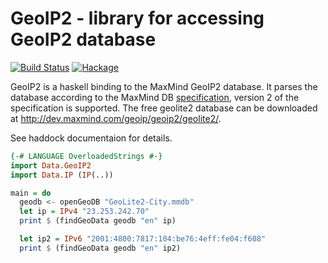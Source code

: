 GeoIP2 - library for accessing GeoIP2 database
==========
[![Build Status](https://travis-ci.org/ondrap/geoip2.svg?branch=master)](https://travis-ci.org/ondrap/geoip2) [![Hackage](https://img.shields.io/hackage/v/geoip2.svg)](https://hackage.haskell.org/package/geoip2)


GeoIP2 is a haskell binding to the MaxMind GeoIP2 database.
It parses the database according to the MaxMind DB
[specification](http://maxmind.github.io/MaxMind-DB),
version 2 of the specification is supported. The free geolite2 database can
be downloaded at http://dev.maxmind.com/geoip/geoip2/geolite2/.

See haddock documentaion for details.

```Haskell
{-# LANGUAGE OverloadedStrings #-}
import Data.GeoIP2
import Data.IP (IP(..))

main = do
  geodb <- openGeoDB "GeoLite2-City.mmdb"
  let ip = IPv4 "23.253.242.70"
  print $ (findGeoData geodb "en" ip)

  let ip2 = IPv6 "2001:4800:7817:104:be76:4eff:fe04:f608"
  print $ (findGeoData geodb "en" ip2)
```
